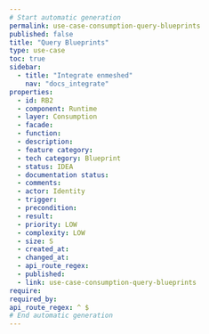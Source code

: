 ```yaml
---
# Start automatic generation
permalink: use-case-consumption-query-blueprints
published: false
title: "Query Blueprints"
type: use-case
toc: true
sidebar:
  - title: "Integrate enmeshed"
    nav: "docs_integrate"
properties:
  - id: RB2
  - component: Runtime
  - layer: Consumption
  - facade:
  - function:
  - description:
  - feature category:
  - tech category: Blueprint
  - status: IDEA
  - documentation status:
  - comments:
  - actor: Identity
  - trigger:
  - precondition:
  - result:
  - priority: LOW
  - complexity: LOW
  - size: S
  - created_at:
  - changed_at:
  - api_route_regex:
  - published:
  - link: use-case-consumption-query-blueprints
require:
required_by:
api_route_regex: ^ $
# End automatic generation
---
```


